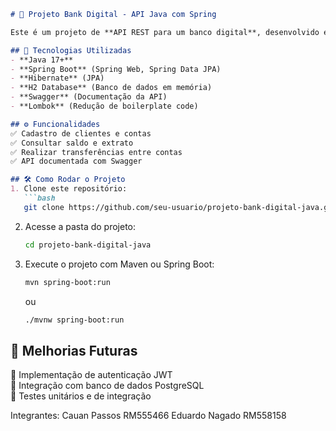 ```markdown
# 🏦 Projeto Bank Digital - API Java com Spring  

Este é um projeto de **API REST para um banco digital**, desenvolvido em **Java** utilizando o **Spring Boot**. O objetivo é simular operações bancárias básicas, como criação de contas, transferências e consultas de saldo, aplicando boas práticas de desenvolvimento e arquitetura.

## 🚀 Tecnologias Utilizadas  
- **Java 17+**  
- **Spring Boot** (Spring Web, Spring Data JPA)  
- **Hibernate** (JPA)  
- **H2 Database** (Banco de dados em memória)  
- **Swagger** (Documentação da API)  
- **Lombok** (Redução de boilerplate code)  

## ⚙️ Funcionalidades  
✅ Cadastro de clientes e contas  
✅ Consultar saldo e extrato  
✅ Realizar transferências entre contas  
✅ API documentada com Swagger  

## 🛠 Como Rodar o Projeto  
1. Clone este repositório:  
   ```bash
   git clone https://github.com/seu-usuario/projeto-bank-digital-java.git
   ```  
2. Acesse a pasta do projeto:  
   ```bash
   cd projeto-bank-digital-java
   ```  
3. Execute o projeto com Maven ou Spring Boot:  
   ```bash
   mvn spring-boot:run
   ```  
   ou  
   ```bash
   ./mvnw spring-boot:run
   ```  
## 📌 Melhorias Futuras  
🔹 Implementação de autenticação JWT  
🔹 Integração com banco de dados PostgreSQL  
🔹 Testes unitários e de integração  



Integrantes:
Cauan Passos RM555466
Eduardo Nagado RM558158
